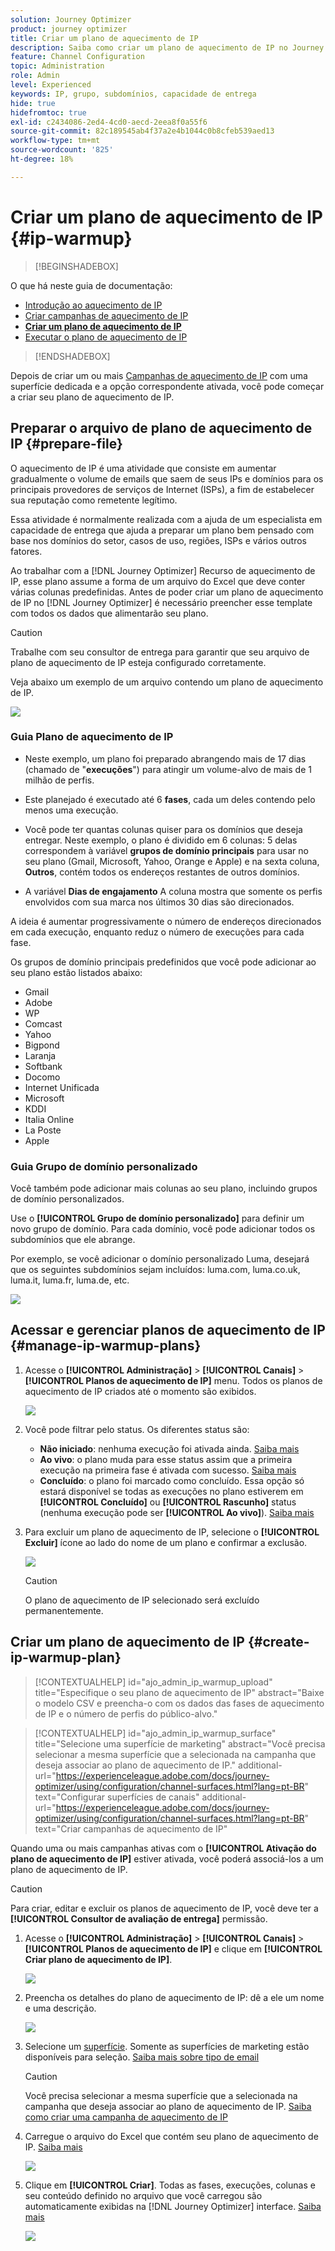 ```yaml
---
solution: Journey Optimizer
product: journey optimizer
title: Criar um plano de aquecimento de IP
description: Saiba como criar um plano de aquecimento de IP no Journey Optimizer
feature: Channel Configuration
topic: Administration
role: Admin
level: Experienced
keywords: IP, grupo, subdomínios, capacidade de entrega
hide: true
hidefromtoc: true
exl-id: c2434086-2ed4-4cd0-aecd-2eea8f0a55f6
source-git-commit: 82c189545ab4f37a2e4b1044c0b8cfeb539aed13
workflow-type: tm+mt
source-wordcount: '825'
ht-degree: 18%

---
```


# Criar um plano de aquecimento de IP {#ip-warmup}

>[!BEGINSHADEBOX]

O que há neste guia de documentação:

* [Introdução ao aquecimento de IP](ip-warmup-gs.md)
* [Criar campanhas de aquecimento de IP](ip-warmup-campaign.md)
* **[Criar um plano de aquecimento de IP](ip-warmup-plan.md)**
* [Executar o plano de aquecimento de IP](ip-warmup-execution.md)

>[!ENDSHADEBOX]

Depois de criar um ou mais [Campanhas de aquecimento de IP](ip-warmup-campaign.md) com uma superfície dedicada e a opção correspondente ativada, você pode começar a criar seu plano de aquecimento de IP.

## Preparar o arquivo de plano de aquecimento de IP {#prepare-file}

O aquecimento de IP é uma atividade que consiste em aumentar gradualmente o volume de emails que saem de seus IPs e domínios para os principais provedores de serviços de Internet (ISPs), a fim de estabelecer sua reputação como remetente legítimo.

Essa atividade é normalmente realizada com a ajuda de um especialista em capacidade de entrega que ajuda a preparar um plano bem pensado com base nos domínios do setor, casos de uso, regiões, ISPs e vários outros fatores.

Ao trabalhar com a [!DNL Journey Optimizer] Recurso de aquecimento de IP, esse plano assume a forma de um arquivo do Excel que deve conter várias colunas predefinidas. Antes de poder criar um plano de aquecimento de IP no [!DNL Journey Optimizer] é necessário preencher esse template com todos os dados que alimentarão seu plano.

>[!CAUTION]
>
>Trabalhe com seu consultor de entrega para garantir que seu arquivo de plano de aquecimento de IP esteja configurado corretamente.

Veja abaixo um exemplo de um arquivo contendo um plano de aquecimento de IP.

![](assets/ip-warmup-sample-file.png)

### Guia Plano de aquecimento de IP

* Neste exemplo, um plano foi preparado abrangendo mais de 17 dias (chamado de &quot;**execuções**&quot;) para atingir um volume-alvo de mais de 1 milhão de perfis.

* Este planejado é executado até 6 **fases**, cada um deles contendo pelo menos uma execução.

* Você pode ter quantas colunas quiser para os domínios que deseja entregar. Neste exemplo, o plano é dividido em 6 colunas: 5 delas correspondem à variável **grupos de domínio principais** para usar no seu plano (Gmail, Microsoft, Yahoo, Orange e Apple) e na sexta coluna, **Outros**, contém todos os endereços restantes de outros domínios.
* A variável **Dias de engajamento** A coluna mostra que somente os perfis envolvidos com sua marca nos últimos 30 dias são direcionados.

A ideia é aumentar progressivamente o número de endereços direcionados em cada execução, enquanto reduz o número de execuções para cada fase.

Os grupos de domínio principais predefinidos que você pode adicionar ao seu plano estão listados abaixo:

* Gmail
* Adobe
* WP
* Comcast
* Yahoo
* Bigpond
* Laranja
* Softbank
* Docomo
* Internet Unificada
* Microsoft
* KDDI
* Italia Online
* La Poste
* Apple

### Guia Grupo de domínio personalizado

Você também pode adicionar mais colunas ao seu plano, incluindo grupos de domínio personalizados.

Use o **[!UICONTROL Grupo de domínio personalizado]** para definir um novo grupo de domínio. Para cada domínio, você pode adicionar todos os subdomínios que ele abrange.<!--TBC-->

Por exemplo, se você adicionar o domínio personalizado Luma, desejará que os seguintes subdomínios sejam incluídos: luma.com, luma.co.uk, luma.it, luma.fr, luma.de, etc.

![](assets/ip-warmup-sample-file-custom.png)

## Acessar e gerenciar planos de aquecimento de IP {#manage-ip-warmup-plans}

1. Acesse o **[!UICONTROL Administração]** > **[!UICONTROL Canais]** > **[!UICONTROL Planos de aquecimento de IP]** menu. Todos os planos de aquecimento de IP criados até o momento são exibidos.

   ![](assets/ip-warmup-filter-list.png)

1. Você pode filtrar pelo status. Os diferentes status são:

   * **Não iniciado**: nenhuma execução foi ativada ainda. [Saiba mais](ip-warmup-execution.md#define-runs)
   * **Ao vivo**: o plano muda para esse status assim que a primeira execução na primeira fase é ativada com sucesso. [Saiba mais](ip-warmup-execution.md#define-runs)
   * **Concluído**: o plano foi marcado como concluído. Essa opção só estará disponível se todas as execuções no plano estiverem em **[!UICONTROL Concluído]** ou **[!UICONTROL Rascunho]** status (nenhuma execução pode ser **[!UICONTROL Ao vivo]**). [Saiba mais](ip-warmup-execution.md#mark-as-completed)
     <!--* **Paused**: to check (user action)-->

1. Para excluir um plano de aquecimento de IP, selecione o **[!UICONTROL Excluir]** ícone ao lado do nome de um plano e confirmar a exclusão.

   ![](assets/ip-warmup-delete-plan.png)

   >[!CAUTION]
   >
   >O plano de aquecimento de IP selecionado será excluído permanentemente.

## Criar um plano de aquecimento de IP {#create-ip-warmup-plan}

>[!CONTEXTUALHELP]
>id="ajo_admin_ip_warmup_upload"
>title="Especifique o seu plano de aquecimento de IP"
>abstract="Baixe o modelo CSV e preencha-o com os dados das fases de aquecimento de IP e o número de perfis do público-alvo."

>[!CONTEXTUALHELP]
>id="ajo_admin_ip_warmup_surface"
>title="Selecione uma superfície de marketing"
>abstract="Você precisa selecionar a mesma superfície que a selecionada na campanha que deseja associar ao plano de aquecimento de IP."
>additional-url="https://experienceleague.adobe.com/docs/journey-optimizer/using/configuration/channel-surfaces.html?lang=pt-BR" text="Configurar superfícies de canais"
>additional-url="https://experienceleague.adobe.com/docs/journey-optimizer/using/configuration/channel-surfaces.html?lang=pt-BR" text="Criar campanhas de aquecimento de IP"

Quando uma ou mais campanhas ativas com o **[!UICONTROL Ativação do plano de aquecimento de IP]** estiver ativada, você poderá associá-los a um plano de aquecimento de IP.

>[!CAUTION]
>
>Para criar, editar e excluir os planos de aquecimento de IP, você deve ter a **[!UICONTROL Consultor de avaliação de entrega]** permissão. <!--Learn more on managing [!DNL Journey Optimizer] users' access rights in [this section](../administration/permissions-overview.md).-->

1. Acesse o **[!UICONTROL Administração]** > **[!UICONTROL Canais]** > **[!UICONTROL Planos de aquecimento de IP]** e clique em **[!UICONTROL Criar plano de aquecimento de IP]**.

   ![](assets/ip-warmup-create-plan.png)

1. Preencha os detalhes do plano de aquecimento de IP: dê a ele um nome e uma descrição.

   ![](assets/ip-warmup-plan-details.png)

1. Selecione um [superfície](channel-surfaces.md). Somente as superfícies de marketing estão disponíveis para seleção. [Saiba mais sobre tipo de email](../email/email-settings.md#email-type)

   >[!CAUTION]
   >
   >Você precisa selecionar a mesma superfície que a selecionada na campanha que deseja associar ao plano de aquecimento de IP. [Saiba como criar uma campanha de aquecimento de IP](ip-warmup-campaign.md)

1. Carregue o arquivo do Excel que contém seu plano de aquecimento de IP. [Saiba mais](#prepare-file)

   <!--
    You can also download the Excel template from the [!DNL Journey Optimizer] user interface and upload it after filling it with the IP warmup details.-->

   ![](assets/ip-warmup-upload-success.png)

1. Clique em **[!UICONTROL Criar]**. Todas as fases, execuções, colunas e seu conteúdo definido no arquivo que você carregou são automaticamente exibidas na [!DNL Journey Optimizer] interface. [Saiba mais](ip-warmup-execution.md)

   ![](assets/ip-warmup-plan-uploaded.png)

